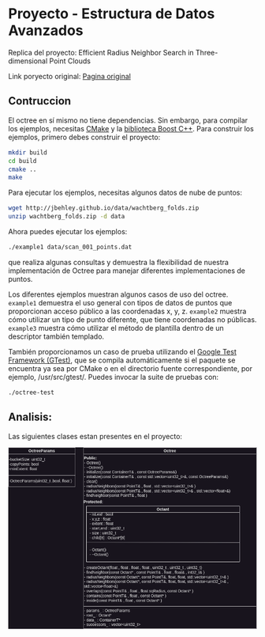 
# Proyecto - Estructura de Datos Avanzados

Replica del proyecto: Efficient Radius Neighbor Search in Three-dimensional Point Clouds

Link poryecto original: [Pagina original](https://github.com/jbehley/octree)


## Contruccion

El octree en sí mismo no tiene dependencias.
Sin embargo, para compilar los ejemplos, necesitas [CMake](http://www.cmake.org/) y la [biblioteca Boost C++](http://www.boost.org/).
Para construir los ejemplos, primero debes construir el proyecto:

```bash
mkdir build
cd build
cmake ..
make
```

Para ejecutar los ejemplos, necesitas algunos datos de nube de puntos:

```bash
wget http://jbehley.github.io/data/wachtberg_folds.zip
unzip wachtberg_folds.zip -d data
```

Ahora puedes ejecutar los ejemplos:

```bash
./example1 data/scan_001_points.dat
```

que realiza algunas consultas y demuestra la flexibilidad de nuestra implementación de Octree para manejar diferentes implementaciones de puntos.

Los diferentes ejemplos muestran algunos casos de uso del octree. `example1` demuestra el uso general con tipos de datos de puntos que proporcionan acceso público a las coordenadas x, y, z. `example2` muestra cómo utilizar un tipo de punto diferente, que tiene coordenadas no públicas. `example3` muestra cómo utilizar el método de plantilla dentro de un descriptor también templado.

También proporcionamos un caso de prueba utilizando el [Google Test Framework (GTest)](https://code.google.com/p/googletest/), que se compila automáticamente si el paquete se encuentra ya sea por CMake o en el directorio fuente correspondiente, por ejemplo, /usr/src/gtest/.
Puedes invocar la suite de pruebas con:

```bash
./octree-test
```

## Analisis:

Las siguientes clases estan presentes en el proyecto:

![Texto alternativo](img/ClasesOctree.png)
